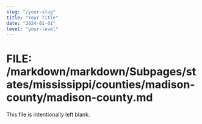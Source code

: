 ```yaml
---
slug: "/your-slug"
title: "Your Title"
date: "2024-01-01"
level: "your-level"
---
```


# FILE: /markdown/markdown/Subpages/states/mississippi/counties/madison-county/madison-county.md

This file is intentionally left blank.